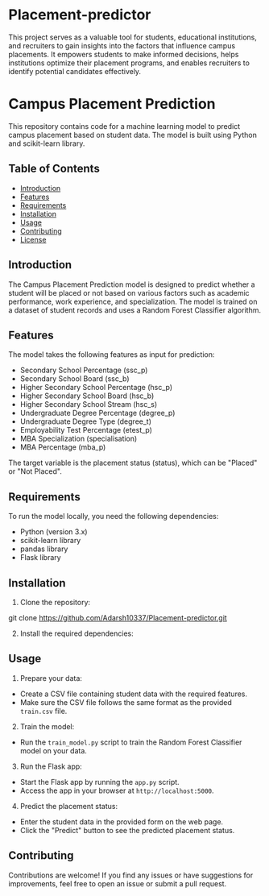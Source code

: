 # Placement-predictor
This project serves as a valuable tool for students, educational institutions, and recruiters to gain insights into the factors that influence campus placements. It empowers students to make informed decisions, helps institutions optimize their placement programs, and enables recruiters to identify potential candidates effectively.

# Campus Placement Prediction

This repository contains code for a machine learning model to predict campus placement based on student data. The model is built using Python and scikit-learn library.

## Table of Contents
- [Introduction](#introduction)
- [Features](#features)
- [Requirements](#requirements)
- [Installation](#installation)
- [Usage](#usage)
- [Contributing](#contributing)
- [License](#license)

## Introduction

The Campus Placement Prediction model is designed to predict whether a student will be placed or not based on various factors such as academic performance, work experience, and specialization. The model is trained on a dataset of student records and uses a Random Forest Classifier algorithm.

## Features

The model takes the following features as input for prediction:
- Secondary School Percentage (ssc_p)
- Secondary School Board (ssc_b)
- Higher Secondary School Percentage (hsc_p)
- Higher Secondary School Board (hsc_b)
- Higher Secondary School Stream (hsc_s)
- Undergraduate Degree Percentage (degree_p)
- Undergraduate Degree Type (degree_t)
- Employability Test Percentage (etest_p)
- MBA Specialization (specialisation)
- MBA Percentage (mba_p)

The target variable is the placement status (status), which can be "Placed" or "Not Placed".

## Requirements

To run the model locally, you need the following dependencies:
- Python (version 3.x)
- scikit-learn library
- pandas library
- Flask library

## Installation

1. Clone the repository:

git clone https://github.com/Adarsh10337/Placement-predictor.git


2. Install the required dependencies:


## Usage

1. Prepare your data:
- Create a CSV file containing student data with the required features.
- Make sure the CSV file follows the same format as the provided `train.csv` file.

2. Train the model:
- Run the `train_model.py` script to train the Random Forest Classifier model on your data.

3. Run the Flask app:
- Start the Flask app by running the `app.py` script.
- Access the app in your browser at `http://localhost:5000`.

4. Predict the placement status:
- Enter the student data in the provided form on the web page.
- Click the "Predict" button to see the predicted placement status.

## Contributing

Contributions are welcome! If you find any issues or have suggestions for improvements, feel free to open an issue or submit a pull request.
